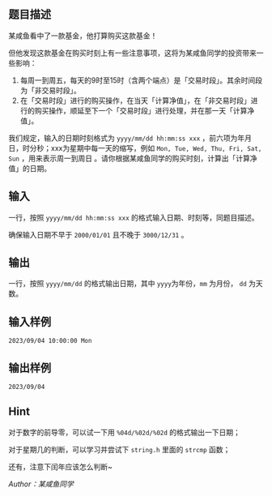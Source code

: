 ## 题目描述

某咸鱼看中了一款基金，他打算购买这款基金！

但他发现这款基金在购买时刻上有一些注意事项，这将为某咸鱼同学的投资带来一些影响：

1. 每周一到周五，每天的9时至15时（含两个端点）是「交易时段」。其余时间段为「非交易时段」。
2. 在「交易时段」进行的购买操作，在当天「计算净值」，在「非交易时段」进行的购买操作，顺延至下一个「交易时段」进行处理，并在那一天「计算净值」。

我们规定，输入的日期时刻格式为 `yyyy/mm/dd hh:mm:ss xxx` ，前六项为年月日，时分秒；xxx为星期中每一天的缩写，例如 `Mon, Tue, Wed, Thu, Fri, Sat, Sun` ，用来表示周一到周日 。请你根据某咸鱼同学的购买时刻，计算出「计算净值」的日期。

## 输入

一行，按照 `yyyy/mm/dd hh:mm:ss xxx` 的格式输入日期、时刻等，同题目描述。

确保输入日期不早于 `2000/01/01` 且不晚于 `3000/12/31` 。

## 输出

一行，按照 `yyyy/mm/dd` 的格式输出日期，其中 `yyyy`为年份，`mm` 为月份， `dd` 为天数。

## 输入样例

    2023/09/04 10:00:00 Mon

## 输出样例

    2023/09/04

## Hint

对于数字的前导零，可以试一下用 `%04d/%02d/%02d` 的格式输出一下日期；

对于星期几的判断，可以学习并尝试下 `string.h` 里面的 `strcmp` 函数；

还有，注意下闰年应该怎么判断~

*Author：某咸鱼同学*

